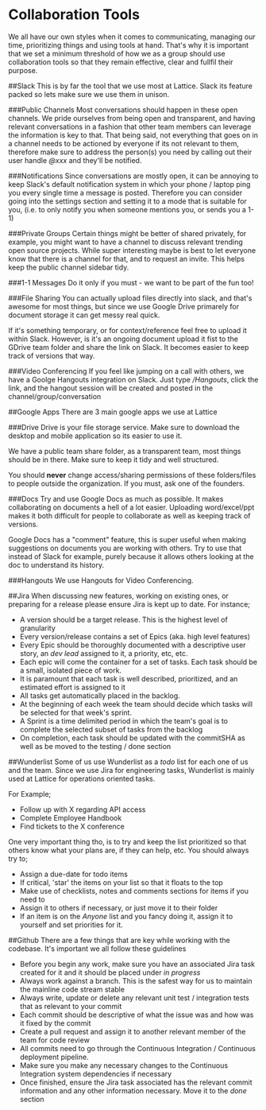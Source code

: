 # Collaboration Tools

We all have our own styles when it comes to communicating, managing our time, prioritizing things and using tools at hand. That's why it is important that we set a minimum threshold of how we as a group should use collaboration tools so that they remain effective, clear and fullfil their purpose.


##Slack
This is by far the tool that we use most at Lattice. Slack its feature packed so lets make sure we use them in unison.

###Public Channels
Most conversations should happen in these open channels. We pride ourselves from being open and transparent, and having relevant conversations in a fashion that other team members can leverage the information is key to that. That being said, not everything that goes on in a channel needs to be actioned by everyone if its not relevant to them, therefore make sure to address the person(s) you need by calling out their user handle _@xxx_ and they'll be notified.

###Notifications
Since conversations are mostly open, it can be annoying to keep Slack's default notification system in which your phone / laptop ping you every single time a message is posted. Therefore you can consider going into the settings section and setting it to a mode that is suitable for you, (i.e. to only notify you when someone mentions you, or sends you a 1-1)

###Private Groups
Certain things might be better of shared privately, for example, you might want to have a channel to discuss relevant trending open source projects. While super interesting maybe is best to let everyone know that there is a channel for that, and to request an invite. This helps keep the public channel sidebar tidy.

###1-1 Messages
Do it only if you must - we want to be part of the fun too!

###File Sharing
You can actually upload files directly into slack, and that's awesome for most things, but since we use Google Drive primarely for document storage it can get messy real quick.

If it's something temporary, or for context/reference feel free to upload it within Slack. However, is it's an ongoing document upload it fist to the GDrive team folder and share the link on Slack. It becomes easier to keep track of versions that way.

###Video Conferencing
If you feel like jumping on a call with others, we have a Goolge Hangouts integration on Slack. Just type _/Hangouts_, click the link, and the hangout session will be created and posted in the channel/group/conversation 

##Google Apps
There are 3 main google apps we use at Lattice

###Drive
Drive is your file storage service. Make sure to download the desktop and mobile application so its easier to use it.

We have a public team share folder, as a transparent team, most things should be in there. Make sure to keep it tidy and well structured.
 
You should **never** change access/sharing permissions of these folders/files to people outside the organization. If you must, ask one of the founders.

###Docs
Try and use Google Docs as much as possible. It makes collaborating on documents a hell of a lot easier. Uploading word/excel/ppt makes it both difficult for people to collaborate as well as keeping track of versions.

Google Docs has a "comment" feature, this is super useful when making suggestions on documents you are working with others. Try to use that instead of Slack for example, purely because it allows others looking at the doc to understand its history.  

###Hangouts
We use Hangouts for Video Conferencing. 


##Jira
When discussing new features, working on existing ones, or preparing for a release please ensure Jira is kept up to date. For instance;

* A version should be a target release. This is the highest level of granularity
* Every version/release contains a set of Epics (aka. high level features)
* Every Epic should be thoroughly documented with a descriptive user story, an _dev lead_ assigned to it, a priority, etc, etc.
* Each epic will come the container for a set of tasks. Each task should be a small, isolated piece of work.
* It is paramount that each task is well described, prioritized, and an estimated effort is assigned to it
* All tasks get automatically placed in the backlog.
* At the beginning of each week the team should decide which tasks will be selected for that week's sprint.
* A Sprint is a time delimited period in which the team's goal is to complete the selected subset of tasks from the backlog
* On completion, each task should be updated with the commitSHA as well as be moved to the testing / done section


##Wunderlist
Some of us use Wunderlist as a _todo_ list for each one of us and the team. Since we use Jira for engineering tasks, Wunderlist is mainly used at Lattice for operations oriented tasks.

For Example;

* Follow up with X regarding API access
* Complete Employee Handbook
* Find tickets to the X conference

One very important thing tho, is to try and keep the list prioritized so that others know what your plans are, if they can help, etc. You should always try to;
 
* Assign a due-date for todo items
* If critical, 'star' the items on your list so that it floats to the top
* Make use of checklists, notes and comments sections for items if you need to
* Assign it to others if necessary, or just move it to their folder
* If an item is on the _Anyone_ list and you fancy doing it, assign it to yourself and set priorities for it. 


##Github
There are a few things that are key while working with the codebase. It's important we all follow these guidelines
  
* Before you begin any work, make sure you have an associated Jira task created for it and it should be placed under _in progress_
* Always work against a branch. This is the safest way for us to maintain the mainline code stream stable
* Always write, update or delete any relevant unit test / integration tests that as relevant to your commit
* Each commit should be descriptive of what the issue was and how was it fixed by the commit
* Create a pull request and assign it to another relevant member of the team for code review
* All commits need to go through the Continuous Integration / Continuous deployment pipeline. 
* Make sure you make any necessary changes to the Continuous Integration system dependencies if necessary
* Once finished, ensure the Jira task associated has the relevant commit information and any other information necessary. Move it to the _done_ section

